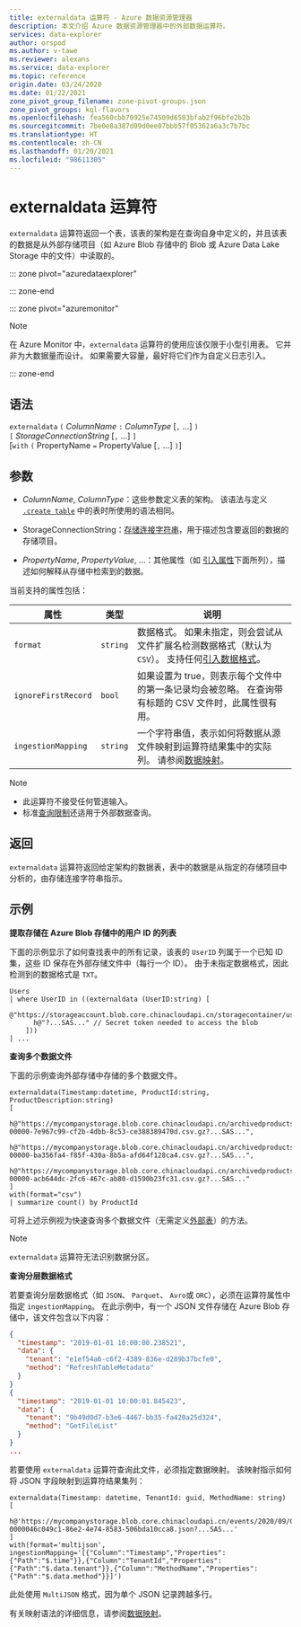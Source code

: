 ```yaml
---
title: externaldata 运算符 - Azure 数据资源管理器
description: 本文介绍 Azure 数据资源管理器中的外部数据运算符。
services: data-explorer
author: orspod
ms.author: v-tawe
ms.reviewer: alexans
ms.service: data-explorer
ms.topic: reference
origin.date: 03/24/2020
ms.date: 01/22/2021
zone_pivot_group_filename: zone-pivot-groups.json
zone_pivot_groups: kql-flavors
ms.openlocfilehash: fea560cbb70925e74509d6503bfab2f96bfe2b2b
ms.sourcegitcommit: 7be0e8a387d09d0ee07bbb57f05362a6a3c7b7bc
ms.translationtype: HT
ms.contentlocale: zh-CN
ms.lasthandoff: 01/20/2021
ms.locfileid: "98611305"
---
```

# <a name="externaldata-operator"></a>externaldata 运算符

`externaldata` 运算符返回一个表，该表的架构是在查询自身中定义的，并且该表的数据是从外部存储项目（如 Azure Blob 存储中的 Blob 或 Azure Data Lake Storage 中的文件）中读取的。

::: zone pivot="azuredataexplorer"

::: zone-end

::: zone pivot="azuremonitor"

> [!NOTE]
> 在 Azure Monitor 中，`externaldata` 运算符的使用应该仅限于小型引用表。 它并非为大数据量而设计。 如果需要大容量，最好将它们作为自定义日志引入。

::: zone-end


## <a name="syntax"></a>语法

`externaldata` `(` *ColumnName* `:` *ColumnType* [`,` ...] `)`   
`[` *StorageConnectionString* [`,` ...] `]`   
[`with` `(` PropertyName `=` PropertyValue [`,` ...] `)`] 

## <a name="arguments"></a>参数

* *ColumnName*, *ColumnType*：这些参数定义表的架构。
  该语法与定义 [`.create table`](../management/create-table-command.md) 中的表时所使用的语法相同。

* StorageConnectionString：[存储连接字符串](../api/connection-strings/storage.md)，用于描述包含要返回的数据的存储项目。

* *PropertyName*, *PropertyValue*, ...：其他属性（如 [引入属性](../../ingestion-properties.md)下面所列），描述如何解释从存储中检索到的数据。

当前支持的属性包括：

| 属性         | 类型     | 说明       |
|------------------|----------|-------------------|
| `format`         | `string` | 数据格式。 如果未指定，则会尝试从文件扩展名检测数据格式（默认为 `CSV`）。 支持任何[引入数据格式](../../ingestion-supported-formats.md)。 |
| `ignoreFirstRecord` | `bool` | 如果设置为 true，则表示每个文件中的第一条记录均会被忽略。 在查询带有标题的 CSV 文件时，此属性很有用。 |
| `ingestionMapping` | `string` | 一个字符串值，表示如何将数据从源文件映射到运算符结果集中的实际列。 请参阅[数据映射](../management/mappings.md)。 |


> [!NOTE]
> * 此运算符不接受任何管道输入。
> * 标准[查询限制](../concepts/querylimits.md)还适用于外部数据查询。

## <a name="returns"></a>返回

`externaldata` 运算符返回给定架构的数据表，表中的数据是从指定的存储项目中分析的，由存储连接字符串指示。

## <a name="examples"></a>示例

**提取存储在 Azure Blob 存储中的用户 ID 的列表**

下面的示例显示了如何查找表中的所有记录，该表的 `UserID` 列属于一个已知 ID 集，这些 ID 保存在外部存储文件中（每行一个 ID）。 由于未指定数据格式，因此检测到的数据格式是 `TXT`。

```kusto
Users
| where UserID in ((externaldata (UserID:string) [
    @"https://storageaccount.blob.core.chinacloudapi.cn/storagecontainer/users.txt"
      h@"?...SAS..." // Secret token needed to access the blob
    ]))
| ...
```

**查询多个数据文件**

下面的示例查询外部存储中存储的多个数据文件。

```kusto
externaldata(Timestamp:datetime, ProductId:string, ProductDescription:string)
[
  h@"https://mycompanystorage.blob.core.chinacloudapi.cn/archivedproducts/2019/01/01/part-00000-7e967c99-cf2b-4dbb-8c53-ce388389470d.csv.gz?...SAS...",
  h@"https://mycompanystorage.blob.core.chinacloudapi.cn/archivedproducts/2019/01/02/part-00000-ba356fa4-f85f-430a-8b5a-afd64f128ca4.csv.gz?...SAS...",
  h@"https://mycompanystorage.blob.core.chinacloudapi.cn/archivedproducts/2019/01/03/part-00000-acb644dc-2fc6-467c-ab80-d1590b23fc31.csv.gz?...SAS..."
]
with(format="csv")
| summarize count() by ProductId
```

可将上述示例视为快速查询多个数据文件（无需定义[外部表](schema-entities/externaltables.md)）的方法。

> [!NOTE]
> `externaldata` 运算符无法识别数据分区。

**查询分层数据格式**

若要查询分层数据格式（如 `JSON`、 `Parquet`、 `Avro`或 `ORC`），必须在运算符属性中指定 `ingestionMapping`。 在此示例中，有一个 JSON 文件存储在 Azure Blob 存储中，该文件包含以下内容：

```JSON
{
  "timestamp": "2019-01-01 10:00:00.238521",   
  "data": {    
    "tenant": "e1ef54a6-c6f2-4389-836e-d289b37bcfe0",   
    "method": "RefreshTableMetadata"   
  }   
}   
{
  "timestamp": "2019-01-01 10:00:01.845423",   
  "data": {   
    "tenant": "9b49d0d7-b3e6-4467-bb35-fa420a25d324",   
    "method": "GetFileList"   
  }   
}
...
```

若要使用 `externaldata` 运算符查询此文件，必须指定数据映射。 该映射指示如何将 JSON 字段映射到运算符结果集列：

```kusto
externaldata(Timestamp: datetime, TenantId: guid, MethodName: string)
[ 
   h@'https://mycompanystorage.blob.core.chinacloudapi.cn/events/2020/09/01/part-0000046c049c1-86e2-4e74-8583-506bda10cca8.json?...SAS...'
]
with(format='multijson', ingestionMapping='[{"Column":"Timestamp","Properties":{"Path":"$.time"}},{"Column":"TenantId","Properties":{"Path":"$.data.tenant"}},{"Column":"MethodName","Properties":{"Path":"$.data.method"}}]')
```

此处使用 `MultiJSON` 格式，因为单个 JSON 记录跨越多行。

有关映射语法的详细信息，请参阅[数据映射](../management/mappings.md)。
